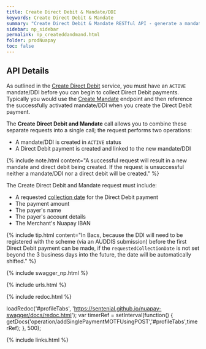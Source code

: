 ```yaml
---
title: Create Direct Debit & Mandate/DDI
keywords: Create Direct Debit & Mandate
summary: "Create Direct Debit & Mandate RESTful API - generate a mandate and a payment in a single API call."
sidebar: np_sidebar
permalink: np_createddandmand.html
folder: prodNuapay
toc: false
---
```


## API Details

As outlined in the [Create Direct Debit](np_createdirectdebit.html) service, you must have an `ACTIVE` mandate/DDI before you can begin to collect Direct Debit payments. Typically you would use the [Create Mandate](np_createmandate.html) endpoint and then reference the successfully activated mandate/DDI when you create the Direct Debit payment.

The **Create Direct Debit and Mandate** call allows you to combine these separate requests into a single call; the request performs two operations:

* A mandate/DDI is created in `ACTIVE` status
* A Direct Debit payment is created and linked to the new mandate/DDI


{% include note.html content="A successful request will result in a new mandate and direct debit being created. If the request is unsuccessful neither a mandate/DDI nor a direct debit will be created." %}


The Create Direct Debit and Mandate request must include:

* A requested <a href="#" data-toggle="tooltip" data-original-title="{{site.data.glossary.collection_date}}">collection date</a> for the Direct Debit payment
* The payment amount
* The payer's name
* The payer's account details
* The Merchant's Nuapay IBAN


{% include tip.html content="In Bacs, because the DDI will need to be registered with the scheme (via an AUDDIS submission) before the first Direct Debit payment can be made, if the `requestedCollectionDate` is not set beyond the 3 business days into the future, the date will be automatically shifted." %}


{% include swagger_np.html %}

{% include urls.html %}


<ul id="profileTabs" class="nav nav-tabs">
    
   
</ul>
   
{% include redoc.html %}
   
loadRedoc('#profileTabs', 'https://sentenial.github.io/nuapay-swagger/docs/redoc.html');
var timerRef = setInterval(function() { getDocs('operation/addSinglePaymentMOTFUsingPOST','#profileTabs',timerRef); }, 500);


</script>


<div id="mydiv"></div>
</div>
</div>


{% include links.html %}
